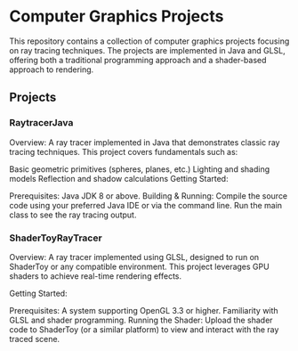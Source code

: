 # Computer Graphics Projects
This repository contains a collection of computer graphics projects focusing on ray tracing techniques. The projects are implemented in Java and GLSL, offering both a traditional programming approach and a shader-based approach to rendering.

## Projects
### RaytracerJava
Overview:
A ray tracer implemented in Java that demonstrates classic ray tracing techniques. This project covers fundamentals such as:

Basic geometric primitives (spheres, planes, etc.)
Lighting and shading models
Reflection and shadow calculations
Getting Started:

Prerequisites:
Java JDK 8 or above.
Building & Running:
Compile the source code using your preferred Java IDE or via the command line.
Run the main class to see the ray tracing output.
### ShaderToyRayTracer
Overview:
A ray tracer implemented using GLSL, designed to run on ShaderToy or any compatible environment. This project leverages GPU shaders to achieve real-time rendering effects.

Getting Started:

Prerequisites:
A system supporting OpenGL 3.3 or higher.
Familiarity with GLSL and shader programming.
Running the Shader:
Upload the shader code to ShaderToy (or a similar platform) to view and interact with the ray traced scene.
